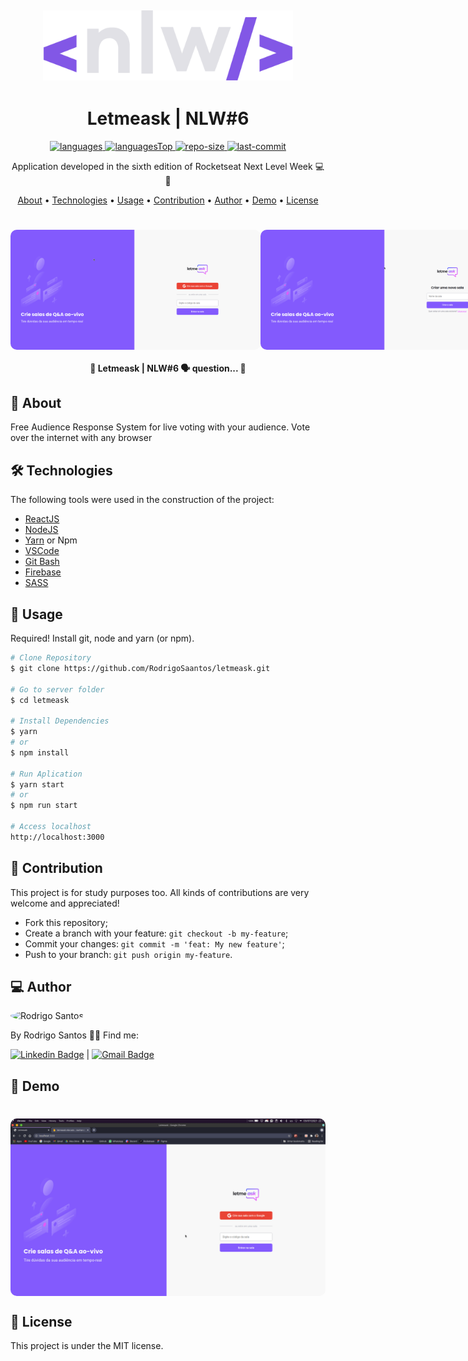 <h2 align="center">
    <img alt="Logo" title="#logo" src="src/assets/logo.svg" width="400"/>
</h2>

<h1 align="center">
    Letmeask | NLW#6
</h1>

<div align="center">

  <a href="">
    <img src="https://img.shields.io/github/languages/count/RodrigoSaantos/ignews.svg?color=835afd" alt="languages" >
  </a>

  <a href="">
    <img src="https://img.shields.io/github/languages/top/RodrigoSaantos/ignews.svg?color=835afd" alt="languagesTop" >
  </a>

  <a href="">
    <img src="https://img.shields.io/github/repo-size/RodrigoSaantos/ignews.svg?color=835afd" alt="repo-size" >
  </a>

  <a href="">
    <img src="https://img.shields.io/github/last-commit/RodrigoSaantos/ignews.svg?color=835afd" alt="last-commit" >
  </a>

</div>

<p align="center"> Application developed in the sixth edition of Rocketseat Next Level Week 💻🚀 </p>

<p align="center">
 <a href="#about">About</a> •
 <a href="#technologies">Technologies</a> •
 <a href="#usage">Usage</a> •
 <a href="#contribution">Contribution</a> •
 <a href="#author">Author</a> •
 <a href="#demo">Demo</a> •
 <a href="#license">License</a>
</p>

<h1 align="center">
  <div style="display: flex; flex-direction: row;">
    <img width="400" style="border-radius: 10px" height="auto" alt="home" title="Home" src="src/assets/home.png" />
    <img width="400" style="border-radius: 10px" height="auto" alt="create-room" title="Create Room" src="src/assets/create-room.png" />
  <div>
  <div style="display: flex; flex-direction: row;">
    <img width="400" style="border-radius: 10px" height="auto" alt="admin-room" title="Admin Room" src="src/assets/admin-room.png" />
    <img width="400" style="border-radius: 10px" height="auto" alt="questions" title="Questions" src="src/assets/questions.png" />
  <div>
</h1>

<h4 align="center">
	 💬 Letmeask | NLW#6 🗣 question... 💬
</h4>

<h2 id="about" > 🎯 About </h2>

Free Audience Response System for live voting with your audience. Vote over the internet with any browser

<h2 id="technologies"> 🛠 Technologies </h2>

The following tools were used in the construction of the project:

- [ReactJS](https://reactjs.org)
- [NodeJS](https://nodejs.org/en/)
- [Yarn](https://yarnpkg.com) or Npm
- [VSCode](https://code.visualstudio.com)
- [Git Bash](https://gitforwindows.org/)
- [Firebase](http://firebase.google.com/go/messaging)
- [SASS](https://sass-lang.com/)

<h2 id="usage" > 👷 Usage </h2>

Required! Install git, node and yarn (or npm).

```bash
# Clone Repository
$ git clone https://github.com/RodrigoSaantos/letmeask.git

# Go to server folder
$ cd letmeask

# Install Dependencies
$ yarn
# or
$ npm install

# Run Aplication
$ yarn start
# or
$ npm run start

# Access localhost
http://localhost:3000
```

<h2 id="contribution"> 🤝 Contribution </h2>

This project is for study purposes too. All kinds of contributions are very welcome and appreciated!

- Fork this repository;
- Create a branch with your feature: `git checkout -b my-feature`;
- Commit your changes: `git commit -m 'feat: My new feature'`;
- Push to your branch: `git push origin my-feature`.

<h2 id="author"> 💻 Author </h2>

<img style="border-radius: 50%;" src="https://github.com/RodrigoSaantos.png" width="100px;" alt="Rodrigo Santos"/>

By Rodrigo Santos 👋🏽 Find me:

[![Linkedin Badge](https://img.shields.io/badge/-RodrigoSantos-blue?style=flat-square&logo=Linkedin&logoColor=white&link=https://www.linkedin.com/in/rodrigo-dos-santos-silva-637225156/)](https://www.linkedin.com/in/rodrigosaantos/)
|
[![Gmail Badge](https://img.shields.io/badge/-contato.rodrigosaantos@gmail.com-c14438?style=flat-square&logo=Gmail&logoColor=white&link=mailto:contato.rodrigosaantos@gmail.com)](mailto:contato.rodrigosaantos@gmail.com)

<h2 id="demo"> 🎌 Demo </h2>

<h1 align="center">
  <div style="display: flex; flex-direction: row;">
    <img width="900" style="border-radius: 10px" height="auto" alt="Demo" title="Demo" src="src/assets/demo.gif" />
  <div>
</h1>

<h2 id="license"> 📝 License </h2>

This project is under the MIT license.
